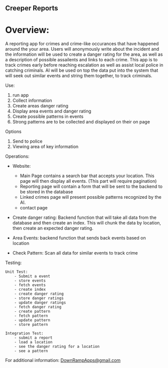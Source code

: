 ## Creeper Reports

# Overview: 

A reporting app for crimes and crime-like occurances that have happened around the your area. Users will anonymously write about the incident and the information will be used to create a danger rating for the area, as well as a description of possible assailents and links to each crime. This app is to track crimes early before reaching escalation as well as assist local police in catching criminals. AI will be used on top the data put into the system that will seek out similar events and string them together, to track criminals.  

Use:
1. run app
2. Collect information
3. Create areas danger rating
4. Display area events and danger rating
5. Create possible patterns in events
6. Strong patterns are to be collected and displayed on their on page

Options
1. Send to police
2. Viewing area of key information

Operations:
- Website: 
    - Main Page contains a search bar that accepts your location. This page will then display all events. (This part will require pagination)
    - Reporting page will contain a form that will be sent to the backend to be stored in the database
    - Linked crimes page will present possible patterns recognized by the AI. 
    - contact page
    
- Create danger rating: Backend function that will take all data from the database and then create an index. This will chunk the data by location, then create an expected danger rating. 
- Area Events: backend function that sends back events based on location
- Check Pattern: Scan all data for similar events to track crime

Testing:

    Unit Test:
        - Submit a event
        - store events
        - fetch events
        - create index
        - create danger rating
        - store danger ratings
        - update danger ratings
        - fetch danger rating
        - create pattern
        - fetch pattern
        - update pattern
        - store pattern

    Integration Test:
        - submit a report
        - load a location
        - see the danger rating for a location
        - see a pattern
        
For additional information: DownRampApps@gmail.com
